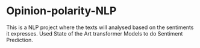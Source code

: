# Opinion-polarity-NLP
This is a NLP project where the texts will analysed based on the sentiments it expresses. Used State of the Art transformer Models to do Sentiment Prediction.

